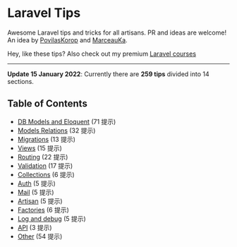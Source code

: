 # Laravel Tips

Awesome Laravel tips and tricks for all artisans. PR and ideas are welcome!  
An idea by [PovilasKorop](https://github.com/PovilasKorop) and [MarceauKa](https://github.com/MarceauKa).

Hey, like these tips? Also check out my premium [Laravel courses](https://laraveldaily.teachable.com/)

---

__Update 15 **January** 2022__: Currently there are __259 tips__ divided into 14 sections.

## Table of Contents

- [DB Models and Eloquent](./en/DB_Models_and_Eloquent.md) (71 提示)
- [Models Relations](./en/Models_Relations.md) (32 提示)
- [Migrations](./en/Migrations.md) (13 提示)
- [Views](./en/Views.md) (15 提示)
- [Routing](./en/Routing.md) (22 提示)
- [Validation](./en/Validation.md) (17 提示)
- [Collections](./en/Collections.md) (6 提示)
- [Auth](./en/Auth.md) (5 提示)
- [Mail](./en/Mail.md) (5 提示)
- [Artisan](./en/Artisan.md) (5 提示)
- [Factories](./en/Factories.md) (6 提示)
- [Log and debug](./en/Log_and_Debug.md) (5 提示)
- [API](./en/Api.md) (3 提示)
- [Other](./en/Other.md) (54 提示)